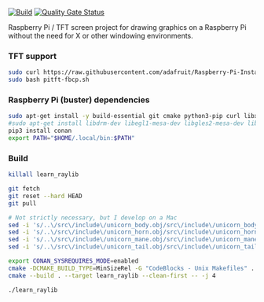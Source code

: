 [![Build](https://github.com/twelvechairssoftware/learn_raylib/actions/workflows/build.yml/badge.svg)](https://github.com/twelvechairssoftware/learn_raylib/actions/workflows/build.yml)
[![Quality Gate Status](https://sonarcloud.io/api/project_badges/measure?project=twelvechairssoftware_learn_raylib&metric=alert_status)](https://sonarcloud.io/dashboard?id=twelvechairssoftware_learn_raylib)

Raspberry Pi / TFT screen project for drawing graphics on a Raspberry Pi without the need for X or other windowing environments.



### TFT support
````bash
sudo curl https://raw.githubusercontent.com/adafruit/Raspberry-Pi-Installer-Scripts/master/pitft-fbcp.sh >pitft-fbcp.sh
sudo bash pitft-fbcp.sh
````

### Raspberry Pi (buster) dependencies
````bash
sudo apt-get install -y build-essential git cmake python3-pip curl libx11-dev libxcursor-dev libxinerama-dev libxrandr-dev libxi-dev libasound2-dev mesa-common-dev libgl1-mesa-dev
#sudo apt-get install libdrm-dev libegl1-mesa-dev libgles2-mesa-dev libgbm-dev
pip3 install conan
export PATH="$HOME/.local/bin:$PATH"
````

### Build
````bash
killall learn_raylib

git fetch
git reset --hard HEAD
git pull

# Not strictly necessary, but I develop on a Mac
sed -i 's/..\/src\/include\/unicorn_body.obj/src\/include\/unicorn_body.obj/g' src/main.cpp
sed -i 's/..\/src\/include\/unicorn_horn.obj/src\/include\/unicorn_horn.obj/g' src/main.cpp
sed -i 's/..\/src\/include\/unicorn_mane.obj/src\/include\/unicorn_mane.obj/g' src/main.cpp
sed -i 's/..\/src\/include\/unicorn_tail.obj/src\/include\/unicorn_tail.obj/g' src/main.cpp

export CONAN_SYSREQUIRES_MODE=enabled
cmake -DCMAKE_BUILD_TYPE=MinSizeRel -G "CodeBlocks - Unix Makefiles" .
cmake --build . --target learn_raylib --clean-first -- -j 4

./learn_raylib
````
